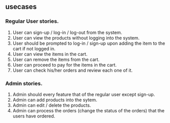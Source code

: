## usecases

### Regular User stories.

1. User can sign-up / log-in / log-out from the system.
2. User can view the products without logging into the system.
3. User should be prompted to log-in / sign-up upon adding the item to the cart if not logged in.
4. User can view the items in the cart.
5. User can remove the items from the cart.
6. User can proceed to pay for the items in the cart.
7. User can check his/her orders and review each one of it.

### Admin stories.

1. Admin should every feature that of the regular user except sign-up.
2. Admin can add products into the sytem.
3. Admin can edit / delete the products.
4. Admin can process the orders (change the status of the orders) that the users have ordered.
